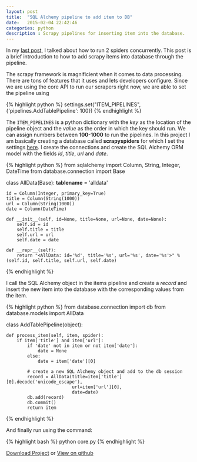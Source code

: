 ```yaml
---
layout: post
title:  "SQL Alchemy pipeline to add item to DB"
date:   2015-02-04 22:42:46
categories: python
description : Scrapy pipelines for inserting item into the database.
---
```


In my [last post](http://kirankoduru.github.io/python/multiple-scrapy-spiders.html), I talked about how to run 2 spiders concurrently. This post is a brief introduction to how to add scrapy items into database through the pipeline.

The scrapy framework is magnificient when it comes to data processing. There are tons of features that it uses and lets developers configure. Since we are using the core API to run our scrapers right now, we are able to set the pipeline using

{% highlight python %}
settings.set("ITEM_PIPELINES", {'pipelines.AddTablePipeline': 100})
{% endhighlight %}

The `ITEM_PIPELINES` is a python dictionary with the _key_ as the location of the pipeline object and the _value_ as the order in which the key should run. We can assign numbers between __100-1000__ to run the pipelines. In this project I am basically creating a database called __scrapyspiders__ for which I set the settings [here](https://github.com/kirankoduru/scrapy-programmatically/blob/master/database/connection.py#L6-L9). I create the connections and create the SQL Alchemy ORM model with the fields _id_, _title_, _url_ and _date_.

{% highlight python %}
from sqlalchemy import Column, String, Integer, DateTime
from database.connection import Base

class AllData(Base):
    __tablename__ = 'alldata'

    id = Column(Integer, primary_key=True)
    title = Column(String(1000))
    url = Column(String(1000))
    date = Column(DateTime)

    def __init__(self, id=None, title=None, url=None, date=None):
        self.id = id
        self.title = title
        self.url = url
        self.date = date

    def __repr__(self):
        return "<AllData: id='%d', title='%s', url='%s', date='%s'>" % (self.id, self.title, self.url, self.date)
{% endhighlight %}

I call the SQL Alchemy object in the items pipeline and create a _record_ and insert the new item into the database with the corresponding values from the item.

{% highlight python %}
from database.connection import db
from database.models import AllData

class AddTablePipeline(object):

    def process_item(self, item, spider):
        if item['title'] and item['url']:
            if 'date' not in item or not item['date']:
                date = None
            else:
                date = item['date'][0]

            # create a new SQL Alchemy object and add to the db session
            record = AllData(title=item['title'][0].decode('unicode_escape'),
                             url=item['url'][0],
                             date=date)
            db.add(record)
            db.commit()
            return item

{% endhighlight %}

And finally run using the command:

{% highlight bash %}
python core.py
{% endhighlight %}

[Download Project](https://github.com/kirankoduru/scrapy-programmatically/archive/0b20f674da3e263c134dff34171aa63d26fd5868.zip) or [View on github](https://github.com/kirankoduru/scrapy-programmatically/archive/0b20f674da3e263c134dff34171aa63d26fd5868)